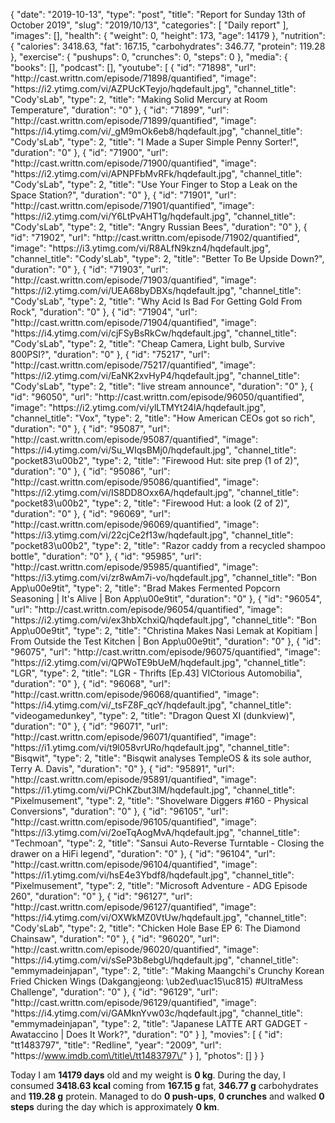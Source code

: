 {
    "date": "2019-10-13",
    "type": "post",
    "title": "Report for Sunday 13th of October 2019",
    "slug": "2019\/10\/13",
    "categories": [
        "Daily report"
    ],
    "images": [],
    "health": {
        "weight": 0,
        "height": 173,
        "age": 14179
    },
    "nutrition": {
        "calories": 3418.63,
        "fat": 167.15,
        "carbohydrates": 346.77,
        "protein": 119.28
    },
    "exercise": {
        "pushups": 0,
        "crunches": 0,
        "steps": 0
    },
    "media": {
        "books": [],
        "podcast": [],
        "youtube": [
            {
                "id": "71898",
                "url": "http:\/\/cast.writtn.com\/episode\/71898\/quantified",
                "image": "https:\/\/i2.ytimg.com\/vi\/AZPUcKTeyjo\/hqdefault.jpg",
                "channel_title": "Cody'sLab",
                "type": 2,
                "title": "Making Solid Mercury at Room Temperature",
                "duration": "0"
            },
            {
                "id": "71899",
                "url": "http:\/\/cast.writtn.com\/episode\/71899\/quantified",
                "image": "https:\/\/i4.ytimg.com\/vi\/_gM9mOk6eb8\/hqdefault.jpg",
                "channel_title": "Cody'sLab",
                "type": 2,
                "title": "I Made a Super Simple Penny Sorter!",
                "duration": "0"
            },
            {
                "id": "71900",
                "url": "http:\/\/cast.writtn.com\/episode\/71900\/quantified",
                "image": "https:\/\/i2.ytimg.com\/vi\/APNPFbMvRFk\/hqdefault.jpg",
                "channel_title": "Cody'sLab",
                "type": 2,
                "title": "Use Your Finger to Stop a Leak on the Space Station?",
                "duration": "0"
            },
            {
                "id": "71901",
                "url": "http:\/\/cast.writtn.com\/episode\/71901\/quantified",
                "image": "https:\/\/i2.ytimg.com\/vi\/Y6LtPvAHT1g\/hqdefault.jpg",
                "channel_title": "Cody'sLab",
                "type": 2,
                "title": "Angry Russian Bees",
                "duration": "0"
            },
            {
                "id": "71902",
                "url": "http:\/\/cast.writtn.com\/episode\/71902\/quantified",
                "image": "https:\/\/i3.ytimg.com\/vi\/R8ALfN9kzn4\/hqdefault.jpg",
                "channel_title": "Cody'sLab",
                "type": 2,
                "title": "Better To Be Upside Down?",
                "duration": "0"
            },
            {
                "id": "71903",
                "url": "http:\/\/cast.writtn.com\/episode\/71903\/quantified",
                "image": "https:\/\/i2.ytimg.com\/vi\/UEA68byDBXs\/hqdefault.jpg",
                "channel_title": "Cody'sLab",
                "type": 2,
                "title": "Why Acid Is Bad For Getting Gold From Rock",
                "duration": "0"
            },
            {
                "id": "71904",
                "url": "http:\/\/cast.writtn.com\/episode\/71904\/quantified",
                "image": "https:\/\/i4.ytimg.com\/vi\/cjFSyBsRkCw\/hqdefault.jpg",
                "channel_title": "Cody'sLab",
                "type": 2,
                "title": "Cheap Camera, Light bulb, Survive 800PSI?",
                "duration": "0"
            },
            {
                "id": "75217",
                "url": "http:\/\/cast.writtn.com\/episode\/75217\/quantified",
                "image": "https:\/\/i2.ytimg.com\/vi\/EaNK2xvHyP4\/hqdefault.jpg",
                "channel_title": "Cody'sLab",
                "type": 2,
                "title": "live stream announce",
                "duration": "0"
            },
            {
                "id": "96050",
                "url": "http:\/\/cast.writtn.com\/episode\/96050\/quantified",
                "image": "https:\/\/i2.ytimg.com\/vi\/ylLTMYt24lA\/hqdefault.jpg",
                "channel_title": "Vox",
                "type": 2,
                "title": "How American CEOs got so rich",
                "duration": "0"
            },
            {
                "id": "95087",
                "url": "http:\/\/cast.writtn.com\/episode\/95087\/quantified",
                "image": "https:\/\/i4.ytimg.com\/vi\/Su_WIqsBMj0\/hqdefault.jpg",
                "channel_title": "pocket83\u00b2",
                "type": 2,
                "title": "Firewood Hut: site prep (1 of 2)",
                "duration": "0"
            },
            {
                "id": "95086",
                "url": "http:\/\/cast.writtn.com\/episode\/95086\/quantified",
                "image": "https:\/\/i2.ytimg.com\/vi\/IS8DD8Oxx6A\/hqdefault.jpg",
                "channel_title": "pocket83\u00b2",
                "type": 2,
                "title": "Firewood Hut: a look (2 of 2)",
                "duration": "0"
            },
            {
                "id": "96069",
                "url": "http:\/\/cast.writtn.com\/episode\/96069\/quantified",
                "image": "https:\/\/i3.ytimg.com\/vi\/22cjCe2f13w\/hqdefault.jpg",
                "channel_title": "pocket83\u00b2",
                "type": 2,
                "title": "Razor caddy from a recycled shampoo bottle",
                "duration": "0"
            },
            {
                "id": "95985",
                "url": "http:\/\/cast.writtn.com\/episode\/95985\/quantified",
                "image": "https:\/\/i3.ytimg.com\/vi\/zr8wAm7i-vo\/hqdefault.jpg",
                "channel_title": "Bon App\u00e9tit",
                "type": 2,
                "title": "Brad Makes Fermented Popcorn Seasoning | It's Alive | Bon App\u00e9tit",
                "duration": "0"
            },
            {
                "id": "96054",
                "url": "http:\/\/cast.writtn.com\/episode\/96054\/quantified",
                "image": "https:\/\/i2.ytimg.com\/vi\/ex3hbXchxiQ\/hqdefault.jpg",
                "channel_title": "Bon App\u00e9tit",
                "type": 2,
                "title": "Christina Makes Nasi Lemak at Kopitiam | From Outside the Test Kitchen | Bon App\u00e9tit",
                "duration": "0"
            },
            {
                "id": "96075",
                "url": "http:\/\/cast.writtn.com\/episode\/96075\/quantified",
                "image": "https:\/\/i2.ytimg.com\/vi\/QPWoTE9bUeM\/hqdefault.jpg",
                "channel_title": "LGR",
                "type": 2,
                "title": "LGR - Thrifts [Ep.43] VICtorious Automobilia",
                "duration": "0"
            },
            {
                "id": "96068",
                "url": "http:\/\/cast.writtn.com\/episode\/96068\/quantified",
                "image": "https:\/\/i4.ytimg.com\/vi\/_tsFZ8F_qcY\/hqdefault.jpg",
                "channel_title": "videogamedunkey",
                "type": 2,
                "title": "Dragon Quest XI (dunkview)",
                "duration": "0"
            },
            {
                "id": "96071",
                "url": "http:\/\/cast.writtn.com\/episode\/96071\/quantified",
                "image": "https:\/\/i1.ytimg.com\/vi\/t9l058vrURo\/hqdefault.jpg",
                "channel_title": "Bisqwit",
                "type": 2,
                "title": "Bisqwit analyses TempleOS & its sole author, Terry A. Davis",
                "duration": "0"
            },
            {
                "id": "95891",
                "url": "http:\/\/cast.writtn.com\/episode\/95891\/quantified",
                "image": "https:\/\/i1.ytimg.com\/vi\/PChKZbut3lM\/hqdefault.jpg",
                "channel_title": "Pixelmusement",
                "type": 2,
                "title": "Shovelware Diggers #160 - Physical Conversions",
                "duration": "0"
            },
            {
                "id": "96105",
                "url": "http:\/\/cast.writtn.com\/episode\/96105\/quantified",
                "image": "https:\/\/i3.ytimg.com\/vi\/2oeTqAogMvA\/hqdefault.jpg",
                "channel_title": "Techmoan",
                "type": 2,
                "title": "Sansui Auto-Reverse Turntable - Closing the drawer on a HiFi legend",
                "duration": "0"
            },
            {
                "id": "96104",
                "url": "http:\/\/cast.writtn.com\/episode\/96104\/quantified",
                "image": "https:\/\/i1.ytimg.com\/vi\/hsE4e3Ybdf8\/hqdefault.jpg",
                "channel_title": "Pixelmusement",
                "type": 2,
                "title": "Microsoft Adventure - ADG Episode 260",
                "duration": "0"
            },
            {
                "id": "96127",
                "url": "http:\/\/cast.writtn.com\/episode\/96127\/quantified",
                "image": "https:\/\/i4.ytimg.com\/vi\/OXWkMZ0VtUw\/hqdefault.jpg",
                "channel_title": "Cody'sLab",
                "type": 2,
                "title": "Chicken Hole Base EP 6: The Diamond Chainsaw",
                "duration": "0"
            },
            {
                "id": "96020",
                "url": "http:\/\/cast.writtn.com\/episode\/96020\/quantified",
                "image": "https:\/\/i4.ytimg.com\/vi\/sSeP3b8ebgU\/hqdefault.jpg",
                "channel_title": "emmymadeinjapan",
                "type": 2,
                "title": "Making Maangchi's Crunchy Korean Fried Chicken Wings (Dakgangjeong: \ub2ed\uac15\uc815) #UltraMess Challenge",
                "duration": "0"
            },
            {
                "id": "96129",
                "url": "http:\/\/cast.writtn.com\/episode\/96129\/quantified",
                "image": "https:\/\/i4.ytimg.com\/vi\/GAMknYvw03c\/hqdefault.jpg",
                "channel_title": "emmymadeinjapan",
                "type": 2,
                "title": "Japanese LATTE ART GADGET - Awataccino | Does It Work?",
                "duration": "0"
            }
        ],
        "movies": [
            {
                "id": "tt1483797",
                "title": "Redline",
                "year": "2009",
                "url": "https:\/\/www.imdb.com\/title\/tt1483797\/"
            }
        ],
        "photos": []
    }
}

Today I am <strong>14179 days</strong> old and my weight is <strong>0 kg</strong>. During the day, I consumed <strong>3418.63 kcal</strong> coming from <strong>167.15 g</strong> fat, <strong>346.77 g</strong> carbohydrates and <strong>119.28 g</strong> protein. Managed to do <strong>0 push-ups</strong>, <strong>0 crunches</strong> and walked <strong>0 steps</strong> during the day which is approximately <strong>0 km</strong>.